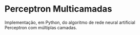 # Perceptron Multicamadas

Implementação, em Python, do algoritmo de rede neural artificial Perceptron com múltiplas camadas.
